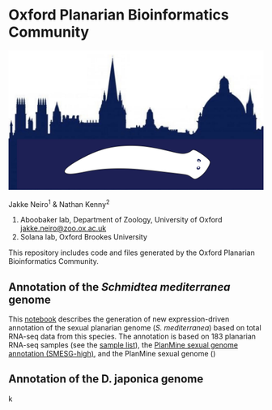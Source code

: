 # Oxford Planarian Bioinformatics Community

![](https://github.com/jakke-neiro/oxplatys/blob/gh-pages/oxfordplanarianlogo.png)

Jakke Neiro<sup>1</sup> & Nathan Kenny<sup>2</sup>

1. Aboobaker lab, Department of Zoology, University of Oxford jakke.neiro@zoo.ox.ac.uk
2. Solana lab, Oxford Brookes University

This repository includes code and files generated by the Oxford Planarian Bioinformatics Community.  

## Annotation of the *Schmidtea mediterranea* genome
This [notebook]() describes the generation of new expression-driven annotation of the sexual planarian genome (*S. mediterranea*) based on total RNA-seq data from this species. The annotation is based on 183 planarian RNA-seq samples (see the [sample list](https://github.com/jakke-neiro/oxplatys/blob/master/Smed.txt)), the [PlanMine sexual genome annotation (SMESG-high)](), and the PlanMine sexual genome ()

## Annotation of the D. japonica genome
k
